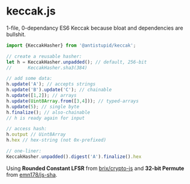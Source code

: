 # keccak.js
1-file, 0-dependancy ES6 Keccak because bloat and dependencies are bullshit.

```JavaScript
import {KeccakHasher} from '@antistupid/keccak';

// create a reusable hasher:
let h = KeccakHasher.unpadded(); // default, 256-bit
//      KeccakHasher.sha3(384)

// add some data:
h.update('A'); // accepts strings
h.update('B').update('C'); // chainable
h.update([1,2]); // arrays
h.update(Uint8Array.from([3,4])); // typed-arrays
h.update(5); // single byte
h.finalize(); // also-chainable
// h is ready again for input

// access hash:
h.output // Uint8Array
h.hex // hex-string (not 0x-prefixed)

// one-liner:
KeccakHasher.unpadded().digest('A').finalize().hex
```

Using **Rounded Constant LFSR** from [brix/crypto-js](https://github.com/brix/crypto-js/blob/develop/src/sha3.js) and **32-bit Permute** from [emn178/js-sha](https://github.com/emn178/js-sha3).